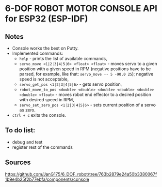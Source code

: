 # 6-DOF ROBOT MOTOR CONSOLE API for ESP32 (ESP-IDF) 

## Notes
* Console works the best on Putty.
* Implemented commands:
    * `help` - prints the list of available commands,
    * `servo_move <1|2|3|4|5|6> <float> <float>` - moves servo to a given position with a given speed in RPM (negative positions have to be parsed, for example, like that: `servo_move -- 5 -90.0 25`); negative speed is not acceptable,
    * `servo_get_pos <1|2|3|4|5|6>` - gets servo position,
    * `robot_move_to_pos <double> <double> <double> <double> <double> <double> <float>` - moves robot end effector to a desired position with desired speed in RPM,
    * `servo_set_zero_pos <1|2|3|4|5|6>` - sets current position of a servo as zero.
* `ctrl + c` exits the console.

## To do list:
* debug and test
* register rest of the commands

## Sources
https://github.com/JanG175/6_DOF_robot/tree/763b2879e24a50b3380067f1b9e4b25f2b77ebfa/components/console

